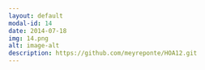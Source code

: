 ```yaml
---
layout: default
modal-id: 14
date: 2014-07-18
img: 14.png
alt: image-alt
description: https://github.com/meyreponte/HOA12.git
---
```

